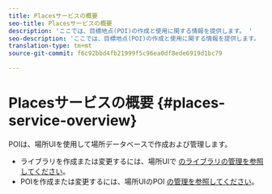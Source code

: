 ```yaml
---
title: Placesサービスの概要
seo-title: Placesサービスの概要
description: 'ここでは、目標地点(POI)の作成と使用に関する情報を提供します。 '
seo-description: 'ここでは、目標地点(POI)の作成と使用に関する情報を提供します。  '
translation-type: tm+mt
source-git-commit: f6c92bbd4fb21999f5c96ea0df8ede6919d1bc79

---
```



# Placesサービスの概要 {#places-service-overview}

POIは、場所UIを使用して場所データベースで作成および管理します。

* ライブラリを作成または変更するには、場所UIで [のライブラリの管理を参照してください](/help/poi-mgmt-ui/manage-libraries-in-the-places-ui.md)。
* POIを作成または変更するには、場所UIのPOI [の管理を参照してください](/help/poi-mgmt-ui/managing-pois-in-the-places-ui.md)。
